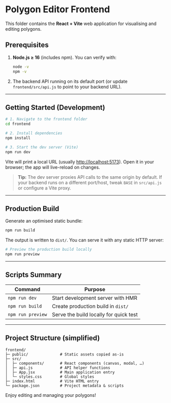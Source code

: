 # Polygon Editor Frontend

This folder contains the **React + Vite** web application for visualising and editing polygons.

## Prerequisites

1. **Node.js ≥ 16** (includes npm). You can verify with:

   ```bash
   node -v
   npm -v
   ```

2. The backend API running on its default port (or update `frontend/src/api.js` to point to your backend URL).

---

## Getting Started (Development)

```bash
# 1. Navigate to the frontend folder
cd frontend

# 2. Install dependencies
npm install

# 3. Start the dev server (Vite)
npm run dev
```

Vite will print a local URL (usually <http://localhost:5173>). Open it in your browser; the app will live-reload on changes.

> **Tip:** The dev server proxies API calls to the same origin by default. If your backend runs on a different port/host, tweak `BASE` in `src/api.js` or configure a Vite proxy.

---

## Production Build

Generate an optimised static bundle:

```bash
npm run build
```

The output is written to `dist/`.  You can serve it with any static HTTP server:

```bash
# Preview the production build locally
npm run preview
```

---

## Scripts Summary

| Command          | Purpose                                |
| ---------------- | -------------------------------------- |
| `npm run dev`    | Start development server with HMR      |
| `npm run build`  | Create production build in `dist/`     |
| `npm run preview`| Serve the build locally for quick test |

---

## Project Structure (simplified)

```
frontend/
├─ public/              # Static assets copied as-is
├─ src/
│  ├─ components/       # React components (canvas, modal, …)
│  ├─ api.js            # API helper functions
│  ├─ App.jsx           # Main application entry
│  └─ styles.css        # Global styles
├─ index.html           # Vite HTML entry
└─ package.json         # Project metadata & scripts
```

Enjoy editing and managing your polygons! 